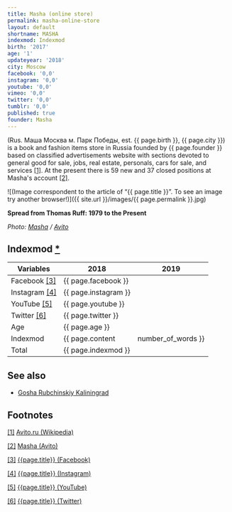 ```yaml
---
title: Masha (online store)
permalink: masha-online-store
layout: default
shortname: MASHA
indexmod: Indexmod
birth: '2017'
age: '1'
updateyear: '2018'
city: Moscow
facebook: '0,0'
instagram: '0,0'
youtube: '0,0'
vimeo: '0,0'
twitter: '0,0'
tumblr: '0,0'
published: true
founder: Masha
---
```


(Rus. Маша Москва м. Парк Победы, est. {{ page.birth }}, {{ page.city }}) is a book and fashion items store in Russia founded by {{ page.founder }} based on classified advertisements website with sections devoted to general good for sale, jobs, real estate, personals, cars for sale, and services <span id="a1">[\[1\]](#f1)</span>. At the present there is 59 new and 37 closed positions at Masha's account <span id="a2">[\[2\]](#f2)</span>.

![(Image correspondent to the article of “{{ page.title }}”. To see an image try another browser!)]({{ site.url }}/images/{{ page.permalink }}.jpg)

**Spread from Thomas Ruff: 1979 to the Present**

*Photo: [Masha](index) / [Avito](https://www.avito.ru/moskva/knigi_i_zhurnaly/thomas_ruff_1979_to_the_present_albom_fotografiya_1107520273)*

## Indexmod [*](indexmod)

|Variables|2018|2019|
|-|-|-|
|Facebook <span id="a3">[\[3\]](#f3)</span>|{{ page.facebook }}||
|Instagram <span id="a4">[\[4\]](#f4)</span>|{{ page.instagram }}||
|YouTube <span id="a5">[\[5\]](#f5)</span>|{{ page.youtube }}||
|Twitter <span id="a6">[\[6\]](#f6)</span>|{{ page.twitter }}||
|Age|{{ page.age }}||
|Indexmod|{{ page.content | number_of_words }}||
|Total|{{ page.indexmod }}||

## See also

+ [Gosha Rubchinskiy Kaliningrad](index)

## Footnotes

[[1]](#a1) <span id="f1"></span> [Avito.ru (Wikipedia)](https://en.wikipedia.org/wiki/Avito.ru)

[[2]](#a2) <span id="f2"></span> [Masha (Avito)](https://www.avito.ru/user/4e950c85e874f9fece380af48554a17f/profile?id=1107520273&src=item)

[[3]](#a3) <span id="f3"></span> [{{page.title}} (Facebook)](index)

[[4]](#a4) <span id="f4"></span> [{{page.title}} (Instagram)](index)

[[5]](#a5) <span id="f5"></span> [{{page.title}} (YouTube)](index)

[[6]](#a6) <span id="f6"></span> [{{page.title}} (Twitter)](index)
